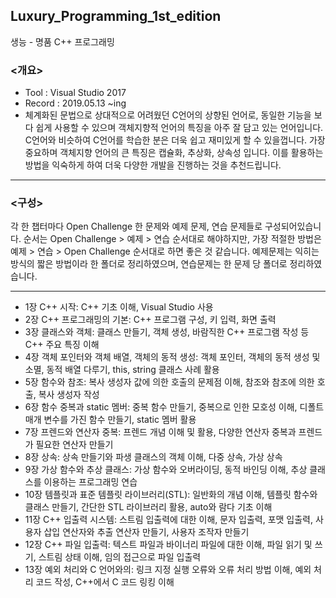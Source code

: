 ## Luxury_Programming_1st_edition
생능 - 명품 C++ 프로그래밍


### <개요>

- Tool : Visual Studio 2017
- Record : 2019.05.13 ~ing
- 체계화된 문법으로 상대적으로 어려웠던 C언어의 상향된 언어로, 동일한 기능을 보다 쉽게 사용할 수 있으며 객체지향적 언어의 특징을 아주 잘 담고 있는 언어입니다. C언어와 비슷하여 C언어를 학습한 분은 더욱 쉽고 재미있게 할 수 있을껍니다. 가장 중요하며 객체지향 언어의 큰 특징은 캡슐화, 추상화, 상속성 입니다. 이를 활용하는 방법을 익숙하게 하여 더욱 다양한 개발을 진행하는 것을 추천드립니다.

---

### <구성>

각 한 챕터마다 Open Challenge 한 문제와 예제 문제, 연습 문제들로 구성되어있습니다. 순서는 Open Challenge > 예제 > 연습 순서대로 해야하지만, 가장 적절한 방법은 예제 > 연습 > Open Challenge 순서대로 하면 좋은 것 같습니다. 예제문제는 익히는 방식의 짧은 방법이라 한 폴더로 정리하였으며, 연습문제는 한 문제 당 폴더로 정리하였습니다. 

---

- 1장 C++ 시작: C++ 기초 이해, Visual Studio 사용
- 2장 C++ 프로그래밍의 기본: C++ 프로그램 구성, 키 입력, 화면 출력
- 3장 클래스와 객체: 클래스 만들기, 객체 생성, 바람직한 C++ 프로그램 작성 등 C++ 주요 특징 이해
- 4장 객체 포인터와 객체 배열, 객체의 동적 생성: 객체 포인터, 객체의 동적 생성 및 소멸, 동적 배열 다루기, this, string 클래스 사례 활용
- 5장 함수와 참조: 복사 생성자 값에 의한 호출의 문제점 이해, 참조와 참조에 의한 호출, 복사 생성자 작성
- 6장 함수 중복과 static 멤버: 중복 함수 만들기, 중복으로 인한 모호성 이해, 디폴트 매개 변수를 가진 함수 만들기, static 멤버 활용
- 7장 프렌드와 연산자 중복: 프렌드 개념 이해 및 활용, 다양한 연산자 중복과 프렌드가 필요한 연산자 만들기
- 8장 상속: 상속 만들기와 파생 클래스의 객체 이해, 다중 상속, 가상 상속
- 9장 가상 함수와 추상 클래스: 가상 함수와 오버라이딩, 동적 바인딩 이해, 추상 클래스를 이용하는 프로그래밍 연습
- 10장 템플릿과 표준 템플릿 라이브러리(STL): 일반화의 개념 이해, 템플릿 함수와 클래스 만들기, 간단한 STL 라이브러리 활용, auto와 람다 기초 이해
- 11장 C++ 입출력 시스템: 스트림 입출력에 대한 이해, 문자 입출력, 포맷 입출력, 사용자 삽입 연산자와 추출 연산자 만들기, 사용자 조작자 만들기
- 12장 C++ 파일 입출력: 텍스트 파일과 바이너리 파일에 대한 이해, 파일 읽기 및 쓰기, 스트림 상태 이해, 임의 접근으로 파일 입출력
- 13장 예외 처리와 C 언어와의: 링크 지정 실행 오류와 오류 처리 방법 이해, 예외 처리 코드 작성, C++에서 C 코드 링킹 이해
